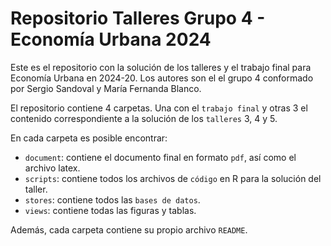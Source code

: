 # Repositorio Talleres Grupo 4 - Economía Urbana 2024

Este es el repositorio con la solución de los talleres y el trabajo final para Economía Urbana en 2024-20. Los autores son el el grupo 4 conformado por Sergio Sandoval y María Fernanda Blanco.

El repositorio contiene 4 carpetas. Una con el `trabajo final` y otras 3 el contenido correspondiente a la solución de los `talleres` 3, 4 y 5. 

En cada carpeta es posible encontrar:

- `document`: contiene el documento final en formato `pdf`, así como el archivo latex.  
- `scripts`: contiene todos los archivos de `código` en R para la solución del taller.
- `stores`: contiene todos las `bases de datos`.
- `views`: contiene todas las figuras y tablas.


Además, cada carpeta contiene su propio archivo `README`.
